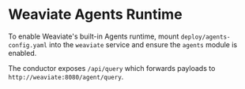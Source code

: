 # Weaviate Agents Runtime

To enable Weaviate's built-in Agents runtime, mount `deploy/agents-config.yaml` into the `weaviate` service and ensure the `agents` module is enabled.

The conductor exposes `/api/query` which forwards payloads to `http://weaviate:8080/agent/query`.

